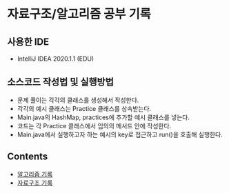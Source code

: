 # 자료구조/알고리즘 공부 기록

## 사용한 IDE
- IntelliJ IDEA 2020.1.1 (EDU)

## 소스코드 작성법 및 실행방법
- 문제 풀이는 각각의 클래스를 생성해서 작성한다.
- 각각의 예시 클래스는 Practice 클래스를 상속받는다. 
- Main.java의 HashMap, practices에 추가할 예시 클래스를 넣는다.
- 코드는 각 Practice 클래스에서 임의의 메서드 안에 작성한다.
- Main.java에서 실행하고자 하는 예시의 key로 접근하고 run()을 호출해 실행한다.

## Contents
- [알고리즘 기록](/algorithm/README.md)
- [자료구조 기록](/data_stucture/README.md)